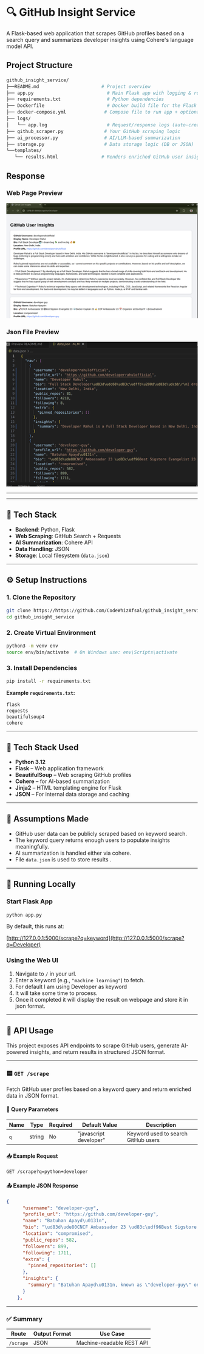 # 🔍 GitHub Insight Service

A Flask-based web application that scrapes GitHub profiles based on a search query and summarizes developer insights using Cohere's language model API.
## Project Structure





```bash
github_insight_service/
├──README.md                       # Project overview
├── app.py                           # Main Flask app with logging & routes
├── requirements.txt                 # Python dependencies
├── Dockerfile                       # Docker build file for the Flask app
├── docker-compose.yml              # Compose file to run app + optional DB
├── logs/
│   └── app.log                      # Request/response logs (auto-created)
├── github_scraper.py               # Your GitHub scraping logic
├── ai_processor.py                 # AI/LLM-based summarization
├── storage.py                      # Data storage logic (DB or JSON)
└──templates/
   └── results.html                # Renders enriched GitHub user insights


```
## Response

### Web Page Preview
![Display](resources/image.png)

### Json File Preview
![Display](resources/image1.png)

---

---

## 🔧 Tech Stack

- **Backend**: Python, Flask  
- **Web Scraping**: GitHub Search + Requests  
- **AI Summarization**: Cohere API   
- **Data Handling**: JSON  
- **Storage**: Local filesystem (`data.json`)  

---

## ⚙️ Setup Instructions

### 1. Clone the Repository

```bash
git clone https://https://github.com/CodeWhizAfsal/github_insight_service
cd github_insight_service
```
### 2. Create Virtual Environment
```bash
python3 -m venv env
source env/bin/activate  # On Windows use: env\Scripts\activate
```

### 3. Install Dependencies
```bash
pip install -r requirements.txt
```

**Example `requirements.txt`:**
```text
flask
requests
beautifulsoup4
cohere
```

---

## 🧰 Tech Stack Used

- **Python 3.12**
- **Flask** – Web application framework  
- **BeautifulSoup** – Web scraping GitHub profiles   
- **Cohere** –  for AI-based summarization  
- **Jinja2** – HTML templating engine for Flask  
- **JSON** – For internal data storage and caching  

---

## 🤔 Assumptions Made

- GitHub user data can be publicly scraped based on keyword search.
- The keyword query returns enough users to populate insights meaningfully.
- AI summarization is handled either via cohere.
- File `data.json` is used to  store results .

---

## 🚀 Running Locally

### Start Flask App
```bash
python app.py
```

By default, this runs at:

[http://127.0.0.1:5000/scrape?q=keyword](http://127.0.0.1:5000/scrape?q=Developer)

### Using the Web UI

1. Navigate to `/` in your url.
2. Enter a keyword (e.g., `"machine learning"`) to fetch.
3. For default I am using Developer as keyword
4. It will take some time to process.
5. Once it completed it will display the result on webpage and store it in json format.

---

## 📡 API Usage

This project exposes  API endpoints to scrape GitHub users, generate AI-powered insights, and return results in  structured JSON format.

---


### 🟨 `GET /scrape`

Fetch GitHub user profiles based on a keyword query and return enriched data in JSON format.

#### 🔧 Query Parameters

| Name | Type   | Required | Default Value         | Description                            |
|------|--------|----------|------------------------|----------------------------------------|
| `q`  | string | No       | "javascript developer" | Keyword used to search GitHub users    |

#### 📥 Example Request

```
GET /scrape?q=python+developer
```

#### 📤 Example JSON Response

```json
{
      "username": "developer-guy",
      "profile_url": "https://github.com/developer-guy",
      "name": "Batuhan Apayd\u0131n",
      "bio": "\ud83d\ude80CNCF Ambassador 23 \ud83c\udf96Best Sigstore Evangelist 23 \ud83d\udc33Docker Captain 23 \u270d\ufe0f CDF Ambassador 23 \r\n\ud83d\udcc5 Organizer at DevOpsTr \u2022 @cloudnativetr",
      "location": "compromised",
      "public_repos": 582,
      "followers": 899,
      "following": 1711,
      "extra": {
        "pinned_repositories": []
      },
      "insights": {
        "summary": "Batuhan Apayd\u0131n, known as \"developer-guy\" on GitHub, is a seasoned technologist with a strong background in cloud-native technologies and open-source software. He holds several prestigious titles and affiliations, indicating a high level of expertise and recognition within the tech community. \n\n**Main Skills and Technical Expertise:**\n- Cloud-Native Technologies: Apayd\u0131n is a certified expert in this field, as evidenced by his role as a CNCF (Cloud Native Computing Foundation) Ambassador. He advocates for and contributes to the advancement of cloud-native principles and technologies, such as containerization, microservices, and serverless computing.\n- Containerization: As a Docker Captain, he is an expert in Docker and containerization technologies. This title is awarded to individuals who are highly skilled in containerization, have made significant contributions to the Docker community, and actively promote Docker best practices.\n- .\n- Community Leadership: Apayd\u0131n is a CDF (Cloud Native Computing Foundation) Ambassador, which means he actively contributes to the cloud-native community, promotes best practices, and helps foster the growth"
      }
    },
```

---

### ✅ Summary

| Route         | Output Format | Use Case                     |
|---------------|----------------|------------------------------|
| `/scrape` | JSON           | Machine-readable REST API    |




